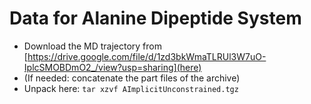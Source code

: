 # Data for Alanine Dipeptide System

- Download the MD trajectory from [https://drive.google.com/file/d/1zd3bkWmaTLRUl3W7uO-IplcSMOBDmO2_/view?usp=sharing](here)
- (If needed: concatenate the part files of the archive)
- Unpack here: `tar xzvf AImplicitUnconstrained.tgz`



